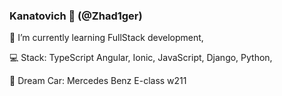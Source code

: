 ### Kanatovich 👋 (@Zhad1ger)

🌱 I’m currently learning FullStack development, 

:computer: Stack: TypeScript Angular, Ionic, JavaScript, Django, Python,

 :car: Dream Car: Mercedes Benz E-class w211
<!--
**Zhadi-1-s/Zhadi-1-s** is a ✨ _special_ ✨ repository because its `README.md` (this file) appears on your GitHub profile.

Here are some ideas to get you started:

#DD0031
-->
